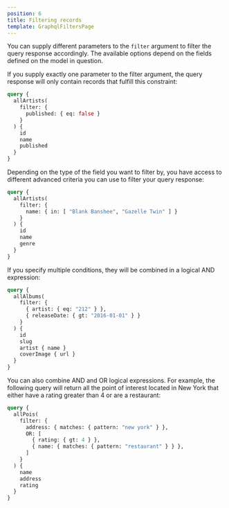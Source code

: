 ```yaml
---
position: 6
title: Filtering records
template: GraphqlFiltersPage
---
```


You can supply different parameters to the `filter` argument to filter the query response accordingly. The available options depend on the fields defined on the model in question.

If you supply exactly one parameter to the filter argument, the query response will only contain records that fulfill this constraint:

```graphql
query {
  allArtists(
    filter: {
      published: { eq: false }
    }
  ) {
    id
    name
    published
  }
}
```

Depending on the type of the field you want to filter by, you have access to different advanced criteria you can use to filter your query response:

```graphql
query {
  allArtists(
    filter: {
      name: { in: [ "Blank Banshee", "Gazelle Twin" ] }
    }
  ) {
    id
    name
    genre
  }
}
```

If you specify multiple conditions, they will be combined in a logical AND expression:

```graphql
query {
  allAlbums(
    filter: {
      { artist: { eq: "212" } },
      { releaseDate: { gt: "2016-01-01" } }
    }
  ) {
    id
    slug
    artist { name }
    coverImage { url }
  }
}
```

You can also combine AND and OR logical expressions. For example, the following
query will return all the point of interest located in New York that either have
a rating greater than 4 or are a restaurant:

```graphql
query {
  allPois(
    filter: {
      address: { matches: { pattern: "new york" } },
      OR: [
        { rating: { gt: 4 } },
        { name: { matches: { pattern: "restaurant" } } },
      ]
    }
  ) {
    name
    address
    rating
  }
}
```
